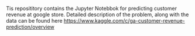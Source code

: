 Tis reposititory contains the Jupyter Notebbok for predicting customer revenue at google store.
Detailed description of the problem, along with the data can be found here https://www.kaggle.com/c/ga-customer-revenue-prediction/overview
